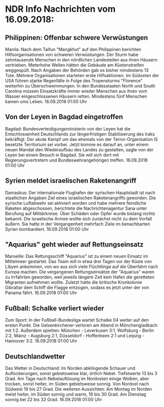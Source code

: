 # NDR Info Nachrichten vom 16.09.2018:


## Philippinen: Offenbar schwere Verwüstungen
Manila:	Nach dem Taifun "Mangkhut" auf den Philippinen berichten Hilfsorganisationen von schweren Verwüstungen. Der Sturm habe zehntausende Menschen in den nördlichen Landesteilen aus ihren Häusern vertrieben. Meterhohe Wellen hätten die Gebäude am Küstenstreifen weggespült. Nach Angaben der Behörden gab es bisher mindestens 13 Tote. Mehrere Organisationen starteten erste Hilfsaktionen. Im Südosten der USA führen starke Regenfälle in Folge des Tropensturms "Florence" weiterhin zu Überschwemmungen. In den Bundesstaaten North und South Carolina müssen Einsatzkräfte immer wieder Menschen aus ihren vom Wasser eingeschlossenen Häusern retten. Mindestens fünf Menschen kamen ums Leben. 16.09.2018 01:00 Uhr 

## Von der Leyen in Bagdad eingetroffen
Bagdad:    Bundesverteidigungsministerin von der Leyen hat die Entschlossenheit Deutschlands zur längerfristigen Stabilisierung des Iraks bekräftigt. Der akute Kampf um das ehemals von der Terror-Organisation IS besetzte Territorium sei vorbei. Jetzt komme es darauf an, unter einem neuen Mandat den Wiederaufbau des Landes zu gestalten, sagte von der Leyen bei einem Besuch in Bagdad. Sie will sich dort mit Regierungsvertretern und Bundeswehrangehörigen treffen. 16.09.2018 01:00 Uhr 

## Syrien meldet israelischen Raketenangriff
Damaskus: Der internationale Flughafen der syrischen Hauptstadt ist nach staatlichen Angaben Ziel eines israelischen Raketenangriffs geworden. Die syrische Luftabwehr sei aktiviert worden und habe mehrere feindliche Raketen abgeschossen, berichtete die Nachrichtenagentur Sana unter Berufung auf Militärkreise. Über Schäden oder Opfer wurde bislang nichts bekannt. Die israelische Armee wollte sich zunächst nicht zu dem Vorfall äußern. Sie hatte in der Vergangenheit mehrfach Ziele im benachbarten Syrien bombardiert. 16.09.2018 01:00 Uhr 

## "Aquarius" geht wieder auf Rettungseinsatz
Marseille: 	Das Rettungsschiff "Aquarius" ist zu einem neuen Einsatz im Mittelmeer gestartet. Das Team will in etwa drei Tagen vor der Küste von Libyen ankommen, von wo aus sich viele Flüchtlinge auf die Überfahrt nach Europa machen. Die vergangenen Rettungseinsätze der "Aquarius" waren zu Irrfahrten geworden, weil jeweils längere Zeit kein Hafen die geretteten Migranten aufnehmen wollte. Zuletzt hatte die britische Kronkolonie Gibraltar dem Schiff die Flagge entzogen, sodass es jetzt unter der von Panama fährt. 16.09.2018 01:00 Uhr 

## Fußball: Schalke verliert wieder
Zum Sport: In der Fußball-Bundesliga wartet Schalke 04 weiter auf den ersten Punkt. Die Gelsenkirchener verloren am Abend in Mönchengladbach mit 1:2. Außerdem spielten:
München - Leverkusen		3:1,
Wolfsburg - Berlin        		2:2,
Mainz - Augsburg                	2:1,
Düsseldorf - Hoffenheim      	2:1   und
Leipzig - Hannover         		3:2. 16.09.2018 01:00 Uhr 

## Deutschlandwetter
Das Wetter in Deutschland: Im Norden abklingende Schauer und Auflockerungen, sonst gebietsweise klar, örtlich Nebel. Tiefstwerte 13 bis 3 Grad. Am Tage nach Nebelauflösung im Nordosten einige Wolken, aber trocken, sonst heiter, im Süden gebietsweise sonnig. Von Nordost nach Südwest 19 bis 27 Grad. Die weiteren Aussichten: Am Montag im Norden meist heiter, im Süden sonnig und warm, 19 bis 30 Grad. Am Dienstag sonnig bei 22 bis 32 Grad. 16.09.2018 01:00 Uhr 
